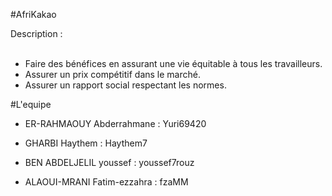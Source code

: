 
#AfriKakao

Description :
<br/><br/>
* Faire des bénéfices en assurant une vie équitable à tous les travailleurs. 
* Assurer un prix compétitif dans le marché. 
* Assurer un rapport social respectant les normes.

#L'equipe

* ER-RAHMAOUY Abderrahmane : Yuri69420

* GHARBI Haythem : Haythem7

* BEN ABDELJELIL youssef : youssef7rouz

* ALAOUI-MRANI  Fatim-ezzahra : fzaMM
